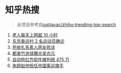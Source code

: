 # 知乎热搜

> 此项目参考自[justjavac/zhihu-trending-top-search](https://github.com/justjavac/zhihu-trending-top-search/blob/main/utils.ts)

<!-- BEGIN -->
  <!-- 最后更新时间:Sun Jul 18 2021 17:15:31 GMT+0000 (Coordinated Universal Time) -->
  1. [老人每天上网超 10 小时](https://www.zhihu.com/search?q=老人网瘾)
1. [东京奥运村 2 名运动员确诊](https://www.zhihu.com/search?q=东京奥运村确诊)
1. [热依扎告素人网友败诉](https://www.zhihu.com/search?q=热依扎败诉)
1. [都美竹连续曝光吴亦凡](https://www.zhihu.com/search?q=吴亦凡)
1. [自动抢红包软件被判赔 475 万](https://www.zhihu.com/search?q=微信自动抢红包)
1. [朱婷赵帅担任中国奥运旗手](https://www.zhihu.com/search?q=中国奥运旗手)
  <!-- END -->